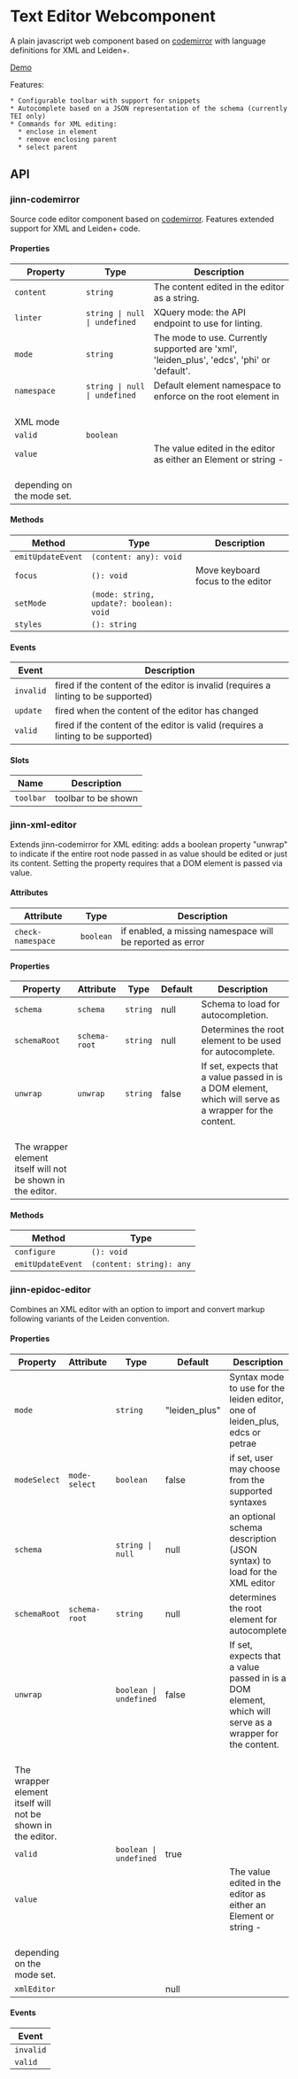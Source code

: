 # Text Editor Webcomponent

A plain javascript web component based on [codemirror](https://codemirror.net/) with language definitions for XML and Leiden+.

[Demo](https://jinnelements.github.io/jinn-codemirror/)

Features:

    * Configurable toolbar with support for snippets
    * Autocomplete based on a JSON representation of the schema (currently TEI only)
    * Commands for XML editing: 
      * enclose in element
      * remove enclosing parent
      * select parent
      
## API

### jinn-codemirror

Source code editor component based on [codemirror](https://codemirror.net/).
Features extended support for XML and Leiden+ code.

#### Properties

| Property    | Type                          | Description                                      |
|-------------|-------------------------------|--------------------------------------------------|
| `content`   | `string`                      | The content edited in the editor as a string.    |
| `linter`    | `string \| null \| undefined` | XQuery mode: the API endpoint to use for linting. |
| `mode`      | `string`                      | The mode to use. Currently supported are 'xml', 'leiden_plus', 'edcs', 'phi' or 'default'. |
| `namespace` | `string \| null \| undefined` | Default element namespace to enforce on the root element in<br />XML mode |
| `valid`     | `boolean`                     |                                                  |
| `value`     |                               | The value edited in the editor as either an Element or string -<br />depending on the mode set. |

#### Methods

| Method            | Type                                     | Description                       |
|-------------------|------------------------------------------|-----------------------------------|
| `emitUpdateEvent` | `(content: any): void`                   |                                   |
| `focus`           | `(): void`                               | Move keyboard focus to the editor |
| `setMode`         | `(mode: string, update?: boolean): void` |                                   |
| `styles`          | `(): string`                             |                                   |

#### Events

| Event     | Description                                      |
|-----------|--------------------------------------------------|
| `invalid` | fired if the content of the editor is invalid (requires a linting to be supported) |
| `update`  | fired when the content of the editor has changed |
| `valid`   | fired if the content of the editor is valid (requires a linting to be supported) |

#### Slots

| Name      | Description         |
|-----------|---------------------|
| `toolbar` | toolbar to be shown |

### jinn-xml-editor

Extends jinn-codemirror for XML editing: adds a boolean property "unwrap" to
indicate if the entire root node passed in as value should be edited or just its
content. Setting the property requires that a DOM element is passed via value.

#### Attributes

| Attribute         | Type      | Description                                      |
|-------------------|-----------|--------------------------------------------------|
| `check-namespace` | `boolean` | if enabled, a missing namespace will be reported as error |

#### Properties

| Property     | Attribute     | Type     | Default | Description                                      |
|--------------|---------------|----------|---------|--------------------------------------------------|
| `schema`     | `schema`      | `string` | null    | Schema to load for autocompletion.               |
| `schemaRoot` | `schema-root` | `string` | null    | Determines the root element to be used for autocomplete. |
| `unwrap`     | `unwrap`      | `string` | false   | If set, expects that a value passed in is a DOM element, which will serve as a wrapper for the content.<br />The wrapper element itself will not be shown in the editor. |

#### Methods

| Method            | Type                     |
|-------------------|--------------------------|
| `configure`       | `(): void`               |
| `emitUpdateEvent` | `(content: string): any` |

### jinn-epidoc-editor

Combines an XML editor with an option to import and convert markup following variants of the Leiden convention.

#### Properties

| Property     | Attribute     | Type                   | Default       | Description                                      |
|--------------|---------------|------------------------|---------------|--------------------------------------------------|
| `mode`       |               | `string`               | "leiden_plus" | Syntax mode to use for the leiden editor, one of leiden_plus, edcs or petrae |
| `modeSelect` | `mode-select` | `boolean`              | false         | if set, user may choose from the supported syntaxes |
| `schema`     |               | `string \| null`       | null          | an optional schema description (JSON syntax) to load for the XML editor |
| `schemaRoot` | `schema-root` | `string`               | null          | determines the root element for autocomplete     |
| `unwrap`     |               | `boolean \| undefined` | false         | If set, expects that a value passed in is a DOM element, which will serve as a wrapper for the content.<br />The wrapper element itself will not be shown in the editor. |
| `valid`      |               | `boolean \| undefined` | true          |                                                  |
| `value`      |               |                        |               | The value edited in the editor as either an Element or string -<br />depending on the mode set. |
| `xmlEditor`  |               |                        | null          |                                                  |

#### Events

| Event     |
|-----------|
| `invalid` |
| `valid`   |

